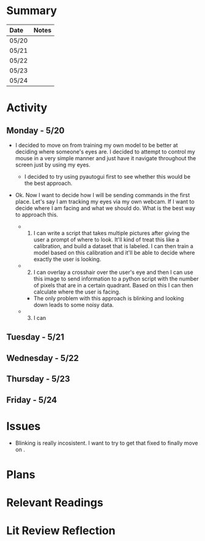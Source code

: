 # Summary

| Date  | Notes
| :---- | :----
| 05/20 | 
| 05/21 | 
| 05/22 | 
| 05/23 | 
| 05/24 |  

# Activity
    
## Monday - 5/20

- I decided to move on from training my own model to be better at deciding where someone's eyes are. I decided to attempt to control my mouse in a very simple manner and just have it navigate throughout the screen just by using my eyes.    
    - I decided to try using pyautogui first to see whether this would be the best approach.


- Ok. Now I want to decide how I will be sending commands in the first place. Let's say I am tracking my eyes via my own webcam. If I want to decide where I am facing and what we should do. What is the best way to approach this. 
    - 1. I can write a script that takes multiple pictures after giving the user a prompt of where to look. It'll kind of treat this like a calibration, and build a dataset that is labeled. I can then train a model based on this calibration and it'll be able to decide where exactly the user is looking.
    - 2. I can overlay a crosshair over the user's eye and then I can use this image to send information to a python script with the number of pixels that are in a certain quadrant. Based on this I can then calculate where the user is facing.
        - The only problem with this approach is blinking and looking down leads to some noisy data.
    - 3. I can  

## Tuesday - 5/21

## Wednesday - 5/22

## Thursday - 5/23

## Friday - 5/24

# Issues

- Blinking is really incosistent. I want to try to get that fixed to finally move on .

# Plans

# Relevant Readings

# Lit Review Reflection
